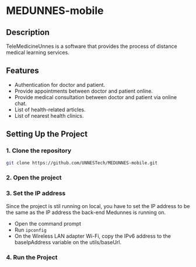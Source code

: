 # MEDUNNES-mobile
## Description
TeleMedicineUnnes is a software that provides the process of distance medical learning services.
## Features
- Authentication for doctor and patient.
- Provide appointments between doctor and patient online.
- Provide medical consultation between doctor and patient via online chat.
- List of health-related articles.
- List of nearest health clinics.
## Setting Up the Project
### 1. Clone the repository
   ```bash
   git clone https://github.com/UNNESTech/MEDUNNES-mobile.git
   ```
### 2. Open the project
### 3. Set the IP address
Since the project is stil running on local, you have to set the IP address to be the same as the IP address the back-end Medunnes is running on.
- Open the command prompt
- Run ```ipconfig```
- On the Wireless LAN adapter Wi-Fi, copy the IPv6 address to the baseIpAddress variable on the utils/baseUrl.
### 4. Run the Project
